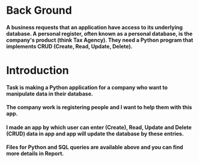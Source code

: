 
# Back Ground
#### A business requests that an application have access to its underlying database. A personal register, often known as a personal database, is the company's product (think Tax Agency). They need a Python program that implements **CRUD** (Create, Read, Update, Delete). 

# Introduction

#### Task is making a Python application for a company who want to manipulate data in their database.
#### The company work is registering people and I want to help them with this app.
#### I made an app by which user can enter (Create), Read, Update and Delete (CRUD) data in app and app will update the database by these entries.
#### Files for Python and SQL queries are available above and you can find more details in Report.

